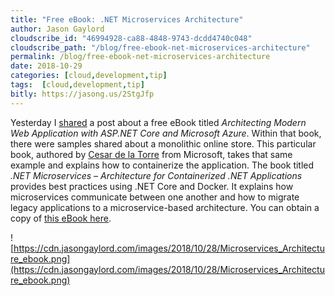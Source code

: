 ```yaml
---
title: "Free eBook: .NET Microservices Architecture"
author: Jason Gaylord
cloudscribe_id: "46994928-ca88-4848-9743-dcdd4740c048"
cloudscribe_path: "/blog/free-ebook-net-microservices-architecture"
permalink: /blog/free-ebook-net-microservices-architecture
date: 2018-10-29
categories: [cloud,development,tip]
tags:  [cloud,development,tip]
bitly: https://jasong.us/2StgJfp
---
```


Yesterday I [shared](https://jasong.us/2qahUDC) a post about a free eBook titled *Architecting Modern Web Application with ASP.NET Core and Microsoft Azure*. Within that book, there were samples shared about a monolithic online store. This particular book, authored by [Cesar de la Torre](https://jasong.us/2CF2NJS) from Microsoft, takes that same example and explains how to containerize the application. The book titled *.NET Microservices – Architecture for Containerized .NET Applications* provides best practices using .NET Core and Docker. It explains how microservices communicate between one another and how to migrate legacy applications to a microservice-based architecture. You can obtain a copy of [this eBook here](https://jasong.us/2yxUb5c).

![https://cdn.jasongaylord.com/images/2018/10/28/Microservices_Architecture_ebook.png](https://cdn.jasongaylord.com/images/2018/10/28/Microservices_Architecture_ebook.png)